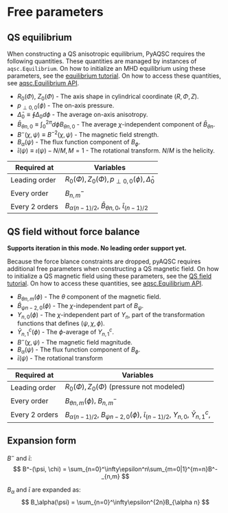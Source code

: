 # Free parameters

## QS equilibrium 
When constructing a QS anisotropic equilibrium, PyAQSC requires the following quantities. These quantities are managed by instances of `aqsc.Equilibrium`. On how to initialize an MHD equilibrium using these parameters, see the [equilibrium tutorial](init-and-iterate-eq.md). On how to access these quantities, see [aqsc.Equilibrium API](api-equilibrium.md).

- $R_0(\Phi)$, $Z_0(\Phi)$ - The axis shape in cylindrical coordinate $(R, \Phi, Z)$.
- $p_{\perp 0,0}(\phi)$ - The on-axis pressure.
- $\bar{\Delta}_0\equiv\oint\Delta_0d\phi$ - The average on-axis anisotropy.
- $\bar{B}_{\theta n,0}\equiv \int_0^{2\pi}d\phi B_{\theta n,0}$ - The average $\chi$-independent component of $\bar{B}_{\theta n}$.
- $B^-(\chi, \psi)\equiv B^{-2}(\chi, \psi)$ - The magnetic field strength.
- $B_{\alpha}(\psi)$ - The flux function component of $B_\phi$.
- $\bar{\iota}(\psi)\equiv\iota(\psi)-N/M, M=1$ - The rotational transform. $N/M$ is the helicity.


| Required at    | Variables                            
| -------------- | ------------------------------------ 
| Leading order  | $R_0(\Phi), Z_0(\Phi), p_{\perp 0,0}(\phi), \bar{\Delta}_0$ 
| Every order    | $B^-_{n,m}$ 
| Every 2 orders | $B_{\alpha(n-1)/2}$, $\bar{B}_{\theta n,0}$, $\bar\iota_{(n-1)/2}$

## QS field without force balance 

**Supports iteration in this mode. No leading order support yet.**

Because the force blance constraints are dropped, pyAQSC requires additional free parameters when constructing a QS magnetic field. On how to initialize a QS magnetic field using these parameters, see the [QS field tutorial](init-and-iterate-mag.md). On how to access these quantities, see [aqsc.Equilibrium API](api-equilibrium.md).

- $B_{\theta n,m}(\phi)$ - The $\theta$ component of the magnetic field.
- $\bar{B}_{\psi n-2,0}(\phi)$ - The $\chi$-independent part of $B_\psi$. 
- $Y_{n,0}(\phi)$ - The $\chi$-independent part of $Y_n$, part of the transformation functions that defines $(\psi, \chi, \phi)$. 
- $\bar{Y}_{n,1}^c(\phi)$ - The $\phi$-average of $Y_{n,1}^c$. 
- $B^-(\chi, \psi)$ - The magnetic field magnitude.
- $B_{\alpha}(\psi)$ - The flux function component of $B_\phi$.  
- $\bar\iota(\psi)$ - The rotational transform

| Required at    | Variables                            
| -------------- | ------------------------------------ 
| Leading order  | $R_0(\Phi), Z_0(\Phi)$ (pressure not modeled) 
| Every order    | $B_{\theta n,m}(\phi)$, $B^-_{n,m}$ 
| Every 2 orders | $B_{\alpha(n-1)/2}$, $B_{\psi n-2,0}(\phi)$, $\bar\iota_{(n-1)/2}$, $Y_{n,0}$, $\bar{Y}^c_{n,1}$,  

## Expansion form

$B^-$ and $\bar{\iota}$:
$$
B^-(\psi, \chi) = \sum_{n=0}^\infty\epsilon^n\sum_{m=0|1}^{m=n}B^-_{n,m}
$$

$B_\alpha$ and $\bar{\iota}$ are expanded as:
$$
B_\alpha(\psi) = \sum_{n=0}^\infty\epsilon^{2n}B_{\alpha n}
$$





